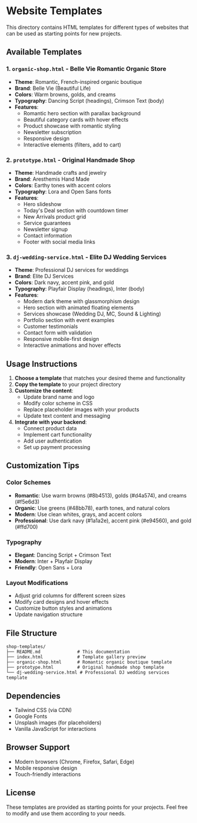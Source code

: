 # Website Templates

This directory contains HTML templates for different types of websites that can be used as starting points for new projects.

## Available Templates

### 1. `organic-shop.html` - Belle Vie Romantic Organic Store
- **Theme**: Romantic, French-inspired organic boutique
- **Brand**: Belle Vie (Beautiful Life)
- **Colors**: Warm browns, golds, and creams
- **Typography**: Dancing Script (headings), Crimson Text (body)
- **Features**:
  - Romantic hero section with parallax background
  - Beautiful category cards with hover effects
  - Product showcase with romantic styling
  - Newsletter subscription
  - Responsive design
  - Interactive elements (filters, add to cart)

### 2. `prototype.html` - Original Handmade Shop
- **Theme**: Handmade crafts and jewelry
- **Brand**: Aresthemis Hand Made
- **Colors**: Earthy tones with accent colors
- **Typography**: Lora and Open Sans fonts
- **Features**:
  - Hero slideshow
  - Today's Deal section with countdown timer
  - New Arrivals product grid
  - Service guarantees
  - Newsletter signup
  - Contact information
  - Footer with social media links

### 3. `dj-wedding-service.html` - Elite DJ Wedding Services
- **Theme**: Professional DJ services for weddings
- **Brand**: Elite DJ Services
- **Colors**: Dark navy, accent pink, and gold
- **Typography**: Playfair Display (headings), Inter (body)
- **Features**:
  - Modern dark theme with glassmorphism design
  - Hero section with animated floating elements
  - Services showcase (Wedding DJ, MC, Sound & Lighting)
  - Portfolio section with event examples
  - Customer testimonials
  - Contact form with validation
  - Responsive mobile-first design
  - Interactive animations and hover effects

## Usage Instructions

1. **Choose a template** that matches your desired theme and functionality
2. **Copy the template** to your project directory
3. **Customize the content**:
   - Update brand name and logo
   - Modify color scheme in CSS
   - Replace placeholder images with your products
   - Update text content and messaging
4. **Integrate with your backend**:
   - Connect product data
   - Implement cart functionality
   - Add user authentication
   - Set up payment processing

## Customization Tips

### Color Schemes
- **Romantic**: Use warm browns (#8b4513), golds (#d4a574), and creams (#f5e6d3)
- **Organic**: Use greens (#48bb78), earth tones, and natural colors
- **Modern**: Use clean whites, grays, and accent colors
- **Professional**: Use dark navy (#1a1a2e), accent pink (#e94560), and gold (#ffd700)

### Typography
- **Elegant**: Dancing Script + Crimson Text
- **Modern**: Inter + Playfair Display
- **Friendly**: Open Sans + Lora

### Layout Modifications
- Adjust grid columns for different screen sizes
- Modify card designs and hover effects
- Customize button styles and animations
- Update navigation structure

## File Structure
```
shop-templates/
├── README.md              # This documentation
├── index.html             # Template gallery preview
├── organic-shop.html      # Romantic organic boutique template
├── prototype.html         # Original handmade shop template
└── dj-wedding-service.html # Professional DJ wedding services template
```

## Dependencies
- Tailwind CSS (via CDN)
- Google Fonts
- Unsplash images (for placeholders)
- Vanilla JavaScript for interactions

## Browser Support
- Modern browsers (Chrome, Firefox, Safari, Edge)
- Mobile responsive design
- Touch-friendly interactions

## License
These templates are provided as starting points for your projects. Feel free to modify and use them according to your needs.